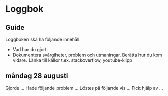 Loggbok
===========================
Guide
-----------
Loggboken ska ha följande innehåll:

* Vad har du gjort.
* Dokumentera svårgiheter, problem och utmaningar. Berätta hur du kom vidare. Länka till källor t.ex. stackoverflow, youtube-klipp

måndag 28 augusti
-------------------

Gjorde ...
Hade följande problem ...
Löstes på följande vis ...
Fick hjälp av ...
